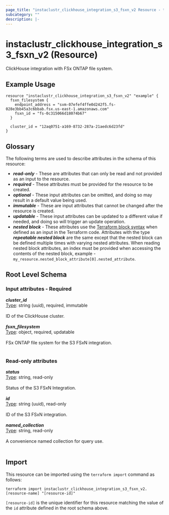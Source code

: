 ```yaml
---
page_title: "instaclustr_clickhouse_integration_s3_fsxn_v2 Resource - terraform-provider-instaclustr"
subcategory: ""
description: |-
---
```


# instaclustr_clickhouse_integration_s3_fsxn_v2 (Resource)
ClickHouse integration with FSx ONTAP file system.
## Example Usage
```
resource "instaclustr_clickhouse_integration_s3_fsxn_v2" "example" {
  fsxn_filesystem {
    endpoint_address = "svm-07efef4ffe0d242f5.fs-028e3bb45a3c6bbab.fsx.us-east-1.amazonaws.com"
    fsxn_id = "fs-0c315066d18074b67"
  }

  cluster_id = "12aq0751-a169-8732-287a-21aedc6d23fd"
}
```
## Glossary
The following terms are used to describe attributes in the schema of this resource:
- **_read-only_** - These are attributes that can only be read and not provided as an input to the resource.
- **_required_** - These attributes must be provided for the resource to be created.
- **_optional_** - These input attributes can be omitted, and doing so may result in a default value being used.
- **_immutable_** - These are input attributes that cannot be changed after the resource is created.
- **_updatable_** - These input attributes can be updated to a different value if needed, and doing so will trigger an update operation.
- **_nested block_** - These attributes use the [Terraform block syntax](https://www.terraform.io/language/attr-as-blocks) when defined as an input in the Terraform code. Attributes with the type **_repeatable nested block_** are the same except that the nested block can be defined multiple times with varying nested attributes. When reading nested block attributes, an index must be provided when accessing the contents of the nested block, example - `my_resource.nested_block_attribute[0].nested_attribute`.
## Root Level Schema
### Input attributes - Required
*___cluster_id___*<br>
<ins>Type</ins>: string (uuid), required, immutable<br>
<br>ID of the ClickHouse cluster.<br><br>
*___fsxn_filesystem___*<br>
<ins>Type</ins>: object, required, updatable<br>
<br>FSx ONTAP file system for the S3 FSxN integration.<br><br>
### Read-only attributes
*___status___*<br>
<ins>Type</ins>: string, read-only<br>
<br>Status of the S3 FSxN Integration.<br><br>
*___id___*<br>
<ins>Type</ins>: string (uuid), read-only<br>
<br>ID of the S3 FSxN integration.<br><br>
*___named_collection___*<br>
<ins>Type</ins>: string, read-only<br>
<br>A convenience named collection for query use.<br><br>
## Import
This resource can be imported using the `terraform import` command as follows:
```
terraform import instaclustr_clickhouse_integration_s3_fsxn_v2.[resource-name] "[resource-id]"
```
`[resource-id]` is the unique identifier for this resource matching the value of the `id` attribute defined in the root schema above.
